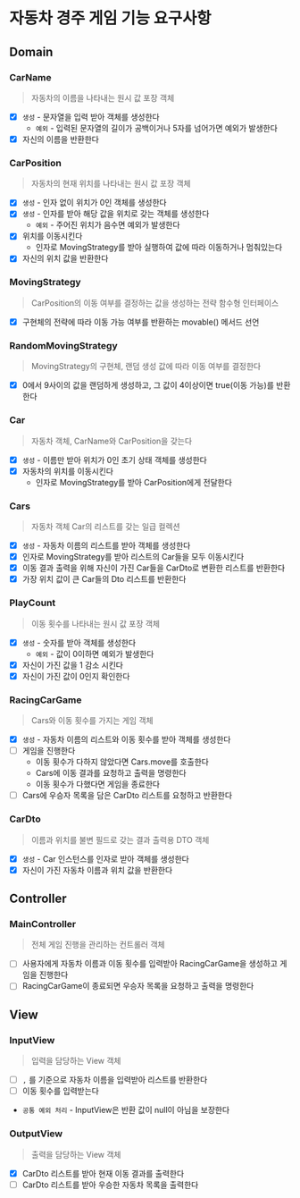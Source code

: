 # 자동차 경주 게임 기능 요구사항

## Domain
### CarName
> 자동차의 이름을 나타내는 원시 값 포장 객체
- [x] `생성` - 문자열을 입력 받아 객체를 생성한다 
  - `예외` - 입력된 문자열의 길이가 공백이거나 5자를 넘어가면 예외가 발생한다
- [x] 자신의 이름을 반환한다

### CarPosition
> 자동차의 현재 위치를 나타내는 원시 값 포장 객체
- [x] `생성` - 인자 없이 위치가 0인 객체를 생성한다
- [x] `생성` - 인자를 받아 해당 값을 위치로 갖는 객체를 생성한다
  - `예외` - 주어진 위치가 음수면 예외가 발생한다
- [x] 위치를 이동시킨다
  - 인자로 MovingStrategy를 받아 실행하여 값에 따라 이동하거나 멈춰있는다
- [x] 자신의 위치 값을 반환한다

### MovingStrategy
> CarPosition의 이동 여부를 결정하는 값을 생성하는 전략 함수형 인터페이스
- [x] 구현체의 전략에 따라 이동 가능 여부를 반환하는 movable() 메서드 선언

### RandomMovingStrategy
> MovingStrategy의 구현체, 랜덤 생성 값에 따라 이동 여부를 결정한다
- [x] 0에서 9사이의 값을 랜덤하게 생성하고, 그 값이 4이상이면 true(이동 가능)를 반환한다

### Car
> 자동차 객체, CarName와 CarPosition을 갖는다
- [x] `생성` - 이름만 받아 위치가 0인 초기 상태 객체를 생성한다
- [x] 자동차의 위치를 이동시킨다
  - 인자로 MovingStrategy를 받아 CarPosition에게 전달한다

### Cars
> 자동차 객체 Car의 리스트를 갖는 일급 컬렉션
- [x] `생성` - 자동차 이름의 리스트를 받아 객체를 생성한다
- [x] 인자로 MovingStrategy를 받아 리스트의 Car들을 모두 이동시킨다
- [x] 이동 결과 출력을 위해 자신이 가진 Car들을 CarDto로 변환한 리스트를 반환한다
- [x] 가장 위치 값이 큰 Car들의 Dto 리스트를 반환한다

### PlayCount
> 이동 횟수를 나타내는 원시 값 포장 객체
- [x] `생성` - 숫자를 받아 객체를 생성한다
  - `예외` - 값이 0이하면 예외가 발생한다
- [x] 자신이 가진 값을 1 감소 시킨다
- [x] 자신이 가진 값이 0인지 확인한다

### RacingCarGame
> Cars와 이동 횟수를 가지는 게임 객체
- [x] `생성` - 자동차 이름의 리스트와 이동 횟수를 받아 객체를 생성한다
- [ ] 게임을 진행한다
  - 이동 횟수가 다하지 않았다면 Cars.move를 호출한다
  - Cars에 이동 결과를 요청하고 출력을 명령한다
  - 이동 횟수가 다했다면 게임을 종료한다
- [ ] Cars에 우승자 목록을 담은 CarDto 리스트를 요청하고 반환한다

### CarDto
> 이름과 위치를 불변 필드로 갖는 결과 출력용 DTO 객체
- [x] `생성` - Car 인스턴스를 인자로 받아 객체를 생성한다
- [x] 자신이 가진 자동차 이름과 위치 값을 반환한다

## Controller
### MainController
> 전체 게임 진행을 관리하는 컨트롤러 객체
- [ ] 사용자에게 자동차 이름과 이동 횟수를 입력받아 RacingCarGame을 생성하고 게임을 진행한다
- [ ] RacingCarGame이 종료되면 우승자 목록을 요청하고 출력을 명령한다

## View
### InputView
> 입력을 담당하는 View 객체
- [ ] `,` 를 기준으로 자동차 이름을 입력받아 리스트를 반환한다
- [ ] 이동 횟수를 입력받는다
- `공통 예외 처리` - InputView은 반환 값이 null이 아님을 보장한다

### OutputView
> 출력을 담당하는 View 객체
- [x] CarDto 리스트를 받아 현재 이동 결과를 출력한다
- [ ] CarDto 리스트를 받아 우승한 자동차 목록을 출력한다
